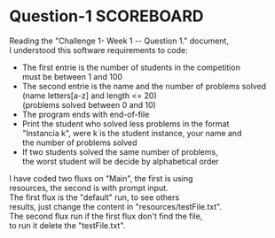 # Question-1  SCOREBOARD  

Reading the "Challenge 1- Week 1 -- Question 1." document,  
I understood this software requirements to code:  

- The first entrie is the number of students in the competition  
must be between 1 and 100 
- The second entrie is the name and the number of problems solved  
(name letters[a-z] and length <= 20)  
(problems solved between 0 and 10)
- The program ends with end-of-file
- Print the student who solved less problems in the format  
"Instancia k", were k is the student instance, your name and  
the number of problems solved 
- If two students solved the same number of problems,  
the worst student will be decide by alphabetical order

I have coded two fluxs on "Main", the first is using  
resources, the second is with prompt input.  
The first flux is the "default" run, to see others  
results, just change the content in "resources/testFile.txt".  
The second flux run if the first flux don't find the file,  
to run it delete the "testFile.txt".  
